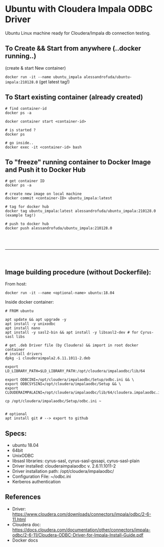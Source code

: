 # Ubuntu with Cloudera Impala ODBC Driver
Ubuntu Linux machine ready for Cloudera/Impala db connection testing.


## To Create && Start from anywhere (..docker running..)
(create & start New container)

```docker run -it --name ubuntu_impala alessandrofuda/ubuntu-impala:210128.0``` (get latest tag!)

## To Start existing container (already created)
```
# find container-id
docker ps -a

docker container start <container-id>

# is started ?
docker ps 

# go inside..
docker exec -it <container-id> bash
```

## To "freeze" running container to Docker Image and Push it to Docker Hub
```
# get container ID
docker ps -a

# create new image on local machine
docker commit <container-ID> ubuntu_impala:latest

# tag for docker hub
docker tag ubuntu_impala:latest alessandrofuda/ubuntu_impala:210128.0 (example tag!)

# push to docker hub
docker push alessandrofuda/ubuntu_impala:210128.0
```

<br/><br/><hr/><br/>


## Image building procedure (without Dockerfile):
From host:
```
docker run -it --name <optional-name> ubuntu:18.04 
```

Inside docker container:
```
# FROM ubuntu

apt update && apt upgrade -y
apt install -y unixodbc
apt install nano
apt install -y sasl2-bin && apt install -y libsasl2-dev # for Cyrus-sasl libs

# get .deb Driver file (by Cloudera) && import in root docker container
# install drivers
dpkg -i clouderaimpala2.6.11.1011-2.deb

export LD_LIBRARY_PATH=$LD_LIBRARY_PATH:/opt/cloudera/impalaodbc/lib/64

export ODBCINI=/opt/cloudera/impalaodbc/Setup/odbc.ini && \
export ODBCSYSINI=/opt/cloudera/impalaodbc/Setup && \
export CLOUDERAIMPALAINI=/opt/cloudera/impalaodbc/lib/64/cloudera.impalaodbc.ini

cp /opt/cloudera/impalaodbc/Setup/odbc.ini ~


# optional
apt install git # --> export to github
```

## Specs:
- ubuntu 18.04 
-  64bit 
- UnixODBC
- libsasl libraries: cyrus-sasl, cyrus-sasl-gssapi, cyrus-sasl-plain
- Driver installed: clouderaimpalaodbc v. 2.6.11.1011-2 
- Driver installation path: /opt/cloudera/impalaodbc/
- Configuration File: ~/odbc.ini
- Kerberos authentication


## References
- Driver: https://www.cloudera.com/downloads/connectors/impala/odbc/2-6-11.html
- Cloudera doc: https://docs.cloudera.com/documentation/other/connectors/impala-odbc/2-6-11/Cloudera-ODBC-Driver-for-Impala-Install-Guide.pdf
- Docker docs
